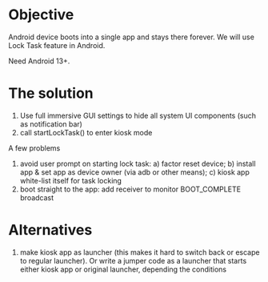 # Objective

Android device boots into a single app and stays there forever.  We will use Lock Task feature in Android.

Need Android 13+.

# The solution

1. Use full immersive GUI settings to hide all system UI components (such as notification bar)
2. call startLockTask() to enter kiosk mode

A few problems
1. avoid user prompt on starting lock task:  a) factor reset device; b) install app & set app as device owner (via adb or other means); c) kiosk app white-list itself for task locking
2. boot straight to the app: add receiver to monitor BOOT_COMPLETE broadcast

# Alternatives
1. make kiosk app as launcher (this makes it hard to switch back or escape to regular launcher).  Or write a jumper code as a launcher that starts either kiosk app or original launcher, depending the conditions
